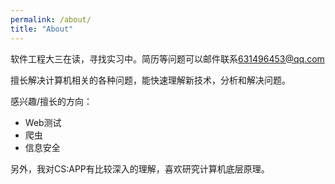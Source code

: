 ```yaml
---
permalink: /about/
title: "About"
---
```


软件工程大三在读，寻找实习中。简历等问题可以邮件联系[631496453@qq.com](mailto:631496453@qq.com)

擅长解决计算机相关的各种问题，能快速理解新技术，分析和解决问题。

感兴趣/擅长的方向：

- Web测试
- 爬虫
- 信息安全

另外，我对CS:APP有比较深入的理解，喜欢研究计算机底层原理。
